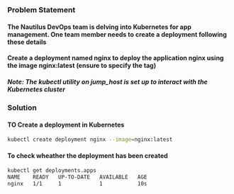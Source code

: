 ### Problem Statement

#### The Nautilus DevOps team is delving into Kubernetes for app management. One team member needs to create a deployment following these details

#### Create a deployment named nginx to deploy the application nginx using the image nginx:latest (ensure to specify the tag)

##### Note: The kubectl utility on jump_host is set up to interact with the Kubernetes cluster

### Solution

#### TO Create a deployment in Kubernetes

```bash
kubectl create deployment nginx --image=nginx:latest
```

#### To check wheather the deployment has been created

```bash
kubectl get deployments.apps 
NAME    READY   UP-TO-DATE   AVAILABLE   AGE
nginx   1/1     1            1           10s
```
